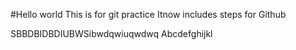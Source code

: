 #Hello world
This is for git practice
Itnow includes steps for Github

SBBDBIDBDIUBWSibwdqwiuqwdwq
Abcdefghijkl